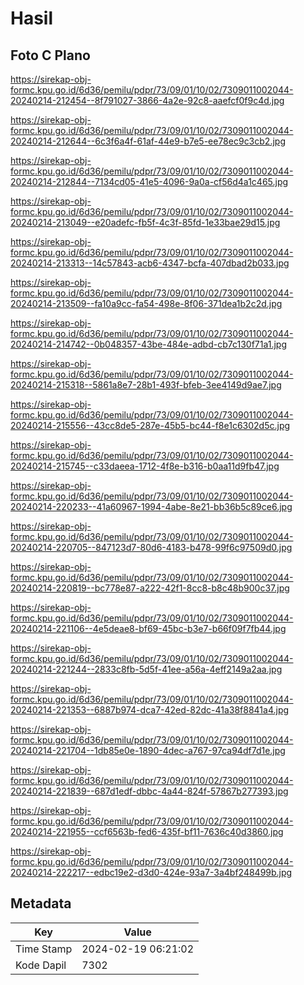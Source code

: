 # Hasil

## Foto C Plano

https://sirekap-obj-formc.kpu.go.id/6d36/pemilu/pdpr/73/09/01/10/02/7309011002044-20240214-212454--8f791027-3866-4a2e-92c8-aaefcf0f9c4d.jpg

https://sirekap-obj-formc.kpu.go.id/6d36/pemilu/pdpr/73/09/01/10/02/7309011002044-20240214-212644--6c3f6a4f-61af-44e9-b7e5-ee78ec9c3cb2.jpg

https://sirekap-obj-formc.kpu.go.id/6d36/pemilu/pdpr/73/09/01/10/02/7309011002044-20240214-212844--7134cd05-41e5-4096-9a0a-cf56d4a1c465.jpg

https://sirekap-obj-formc.kpu.go.id/6d36/pemilu/pdpr/73/09/01/10/02/7309011002044-20240214-213049--e20adefc-fb5f-4c3f-85fd-1e33bae29d15.jpg

https://sirekap-obj-formc.kpu.go.id/6d36/pemilu/pdpr/73/09/01/10/02/7309011002044-20240214-213313--14c57843-acb6-4347-bcfa-407dbad2b033.jpg

https://sirekap-obj-formc.kpu.go.id/6d36/pemilu/pdpr/73/09/01/10/02/7309011002044-20240214-213509--fa10a9cc-fa54-498e-8f06-371dea1b2c2d.jpg

https://sirekap-obj-formc.kpu.go.id/6d36/pemilu/pdpr/73/09/01/10/02/7309011002044-20240214-214742--0b048357-43be-484e-adbd-cb7c130f71a1.jpg

https://sirekap-obj-formc.kpu.go.id/6d36/pemilu/pdpr/73/09/01/10/02/7309011002044-20240214-215318--5861a8e7-28b1-493f-bfeb-3ee4149d9ae7.jpg

https://sirekap-obj-formc.kpu.go.id/6d36/pemilu/pdpr/73/09/01/10/02/7309011002044-20240214-215556--43cc8de5-287e-45b5-bc44-f8e1c6302d5c.jpg

https://sirekap-obj-formc.kpu.go.id/6d36/pemilu/pdpr/73/09/01/10/02/7309011002044-20240214-215745--c33daeea-1712-4f8e-b316-b0aa11d9fb47.jpg

https://sirekap-obj-formc.kpu.go.id/6d36/pemilu/pdpr/73/09/01/10/02/7309011002044-20240214-220233--41a60967-1994-4abe-8e21-bb36b5c89ce6.jpg

https://sirekap-obj-formc.kpu.go.id/6d36/pemilu/pdpr/73/09/01/10/02/7309011002044-20240214-220705--847123d7-80d6-4183-b478-99f6c97509d0.jpg

https://sirekap-obj-formc.kpu.go.id/6d36/pemilu/pdpr/73/09/01/10/02/7309011002044-20240214-220819--bc778e87-a222-42f1-8cc8-b8c48b900c37.jpg

https://sirekap-obj-formc.kpu.go.id/6d36/pemilu/pdpr/73/09/01/10/02/7309011002044-20240214-221106--4e5deae8-bf69-45bc-b3e7-b66f09f7fb44.jpg

https://sirekap-obj-formc.kpu.go.id/6d36/pemilu/pdpr/73/09/01/10/02/7309011002044-20240214-221244--2833c8fb-5d5f-41ee-a56a-4eff2149a2aa.jpg

https://sirekap-obj-formc.kpu.go.id/6d36/pemilu/pdpr/73/09/01/10/02/7309011002044-20240214-221353--6887b974-dca7-42ed-82dc-41a38f8841a4.jpg

https://sirekap-obj-formc.kpu.go.id/6d36/pemilu/pdpr/73/09/01/10/02/7309011002044-20240214-221704--1db85e0e-1890-4dec-a767-97ca94df7d1e.jpg

https://sirekap-obj-formc.kpu.go.id/6d36/pemilu/pdpr/73/09/01/10/02/7309011002044-20240214-221839--687d1edf-dbbc-4a44-824f-57867b277393.jpg

https://sirekap-obj-formc.kpu.go.id/6d36/pemilu/pdpr/73/09/01/10/02/7309011002044-20240214-221955--ccf6563b-fed6-435f-bf11-7636c40d3860.jpg

https://sirekap-obj-formc.kpu.go.id/6d36/pemilu/pdpr/73/09/01/10/02/7309011002044-20240214-222217--edbc19e2-d3d0-424e-93a7-3a4bf248499b.jpg


## Metadata

| Key        | Value               |
| ---------- | ------------------- |
| Time Stamp | 2024-02-19 06:21:02 |
| Kode Dapil | 7302                |



